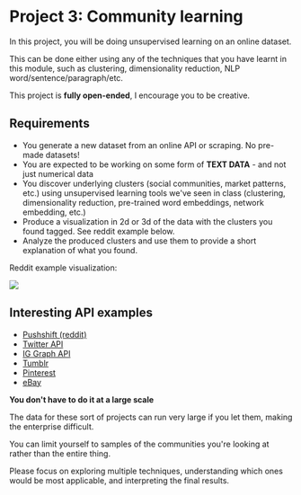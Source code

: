 # Project 3: Community learning

In this project, you will be doing unsupervised learning on an online dataset.

This can be done either using any of the techniques that you have learnt in this module, such as clustering, dimensionality reduction, NLP word/sentence/paragraph/etc. 

This project is **fully open-ended**, I encourage you to be creative.

## Requirements

- You generate a new dataset from an online API or scraping. No pre-made datasets!
- You are expected to be working on some form of **TEXT DATA** - and not just numerical data
- You discover underlying clusters (social communities, market patterns, etc.) using unsupervised learning tools we've seen in class (clustering, dimensionality reduction, pre-trained word embeddings, network embedding, etc.)
- Produce a visualization in 2d or 3d of the data with the clusters you found tagged. See reddit example below.
- Analyze the produced clusters and use them to provide a short explanation of what you found.

Reddit example visualization:

![](assets/reddit.png)


## Interesting API examples

- [Pushshift (reddit)](https://reddit-api.readthedocs.io/en/latest/)
- [Twitter API](https://developer.twitter.com/en/docs/twitter-api)
- [IG Graph API](https://developers.facebook.com/docs/instagram-api/#get-started)
- [Tumblr](https://www.tumblr.com/docs/en/api/v2)
- [Pinterest](https://www.pinterest.ca/login/?next=http%3A%2F%2Fdevelopers.pinterest.com%2Fapi_docs%2F)
- [eBay](https://developer.ebay.com/common/api/)

**You don't have to do it at a large scale**

The data for these sort of projects can run very large if you let them, making the enterprise difficult.

You can limit yourself to samples of the communities you're looking at rather than the entire thing.

Please focus on exploring multiple techniques, understanding which ones would be most applicable, and interpreting the final results.
